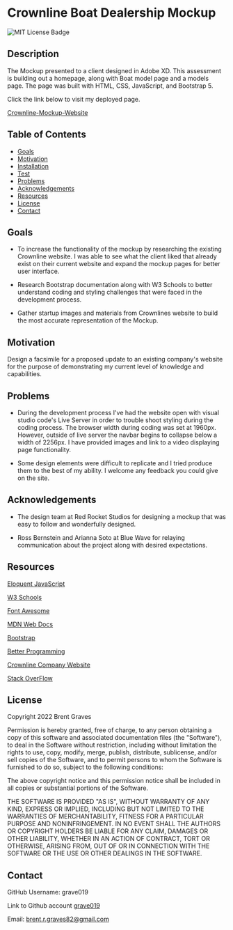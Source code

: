 # Crownline Boat Dealership Mockup

  ![MIT License Badge](https://img.shields.io/badge/License-MIT-red.svg)

## Description

  The Mockup presented to a client designed in Adobe XD. This assessment is building out a homepage, along with Boat model page and a models page. The page was built with HTML, CSS, JavaScript, and Bootstrap 5.
  
  Click the link below to visit my deployed page.

  [Crownline-Mockup-Website](https://grave019.github.io/boats-dealership-mockup/)

  ## Table of Contents
  
  * [Goals](#goals)
  * [Motivation](#motivation) 
  * [Installation](#installation)  
  * [Test](#test)
  * [Problems](#problems)
  * [Acknowledgements](#acknowledgements)
  * [Resources](#resources)
  * [License](#license) 
  * [Contact](#contact) 
  
  ## Goals

  * To increase the functionality of the mockup by researching the existing Crownline website. I was able to see what the client liked that already exist on their current website and expand the mockup pages for better user interface.

  * Research Bootstrap documentation along with W3 Schools to better understand coding and styling challenges that were faced in the development process.

  * Gather startup images and materials from Crownlines website to build the most accurate representation of the Mockup.  

  ## Motivation

  Design a facsimile for a proposed update to an existing company's website for the purpose of demonstrating my current level of knowledge and capabilities.

  ## Problems

  * During the development process I've had the website open with visual studio code's Live Server in order to trouble shoot styling during the coding process. The browser width during coding was set at 1960px. However, outside of live server the navbar begins to collapse below a width of 2256px. I have provided images and link to a video displaying page functionality.
  
  * Some design elements were difficult to replicate and I tried produce them to the best of my ability. I welcome any feedback you could give on the site. 

  ## Acknowledgements

  * The design team at Red Rocket Studios for designing a mockup that was easy to follow and wonderfully designed.
  
  * Ross Bernstein and Arianna Soto at Blue Wave for relaying communication about the project along with desired expectations.

  ## Resources
 
  [Eloquent JavaScript](https://eloquentjavascript.net)

  [W3 Schools](https://www.w3schools.com)

  [Font Awesome](https://fontawesome.com/docs)

  [MDN Web Docs](https://developer.mozilla.org/en-US/docs/Web/CSS/background-attachment)

  [Bootstrap](https://getbootstrap.com)

  [Better Programming](https://betterprogramming.pub/how-to-change-the-color-of-an-image-with-css-83664f6527ac)

  [Crownline Company Website](https://crownline.com)

  [Stack OverFlow](https://stackoverflow.com)

  ## License

  Copyright 2022 Brent Graves

  Permission is hereby granted, free of charge, to any person obtaining a copy of this software and associated documentation files (the "Software"), to deal in the Software without restriction, including without limitation the rights to use, copy, modify, merge, publish, distribute, sublicense, and/or sell copies of the Software, and to permit persons to whom the Software is furnished to do so, subject to the following conditions:
  
  The above copyright notice and this permission notice shall be included in all copies or substantial portions of the Software.
  
  THE SOFTWARE IS PROVIDED "AS IS", WITHOUT WARRANTY OF ANY KIND, EXPRESS OR IMPLIED, INCLUDING BUT NOT LIMITED TO THE WARRANTIES OF MERCHANTABILITY, FITNESS FOR A PARTICULAR PURPOSE AND NONINFRINGEMENT. IN NO EVENT SHALL THE AUTHORS OR COPYRIGHT HOLDERS BE LIABLE FOR ANY CLAIM, DAMAGES OR OTHER LIABILITY, WHETHER IN AN ACTION OF CONTRACT, TORT OR OTHERWISE, ARISING FROM, OUT OF OR IN CONNECTION WITH THE SOFTWARE OR THE USE OR OTHER DEALINGS IN THE SOFTWARE.

  ## Contact
  
  GitHub Username: grave019 
 
  Link to Github account [grave019](https://github.com/grave019)

  Email: brent.r.graves82@gmail.com
